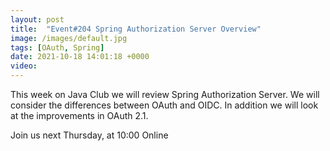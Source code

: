 ```yaml
---
layout: post
title:  "Event#204 Spring Authorization Server Overview"
image: /images/default.jpg
tags: [OAuth, Spring]
date: 2021-10-18 14:01:18 +0000
video: 
---
```


This week on Java Club we will review Spring Authorization Server. We will consider the differences between OAuth and OIDC. In addition we will look at the improvements in OAuth 2.1.

Join us next Thursday, at 10:00 Online
